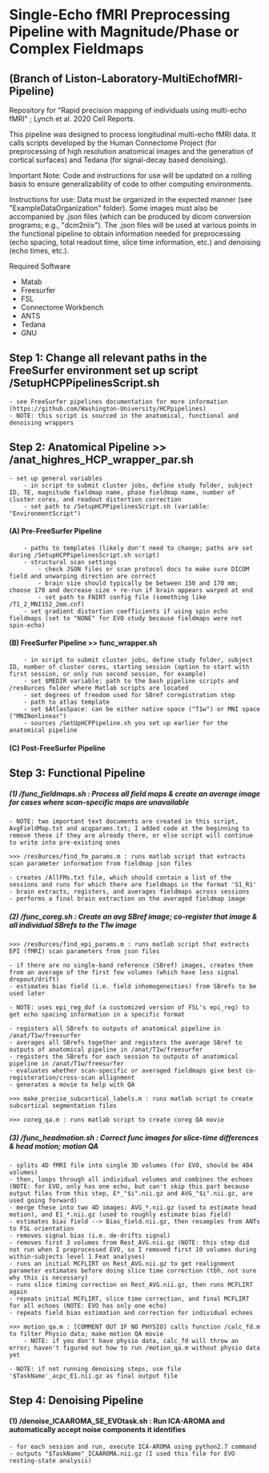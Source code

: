 # Single-Echo fMRI Preprocessing Pipeline with Magnitude/Phase or Complex Fieldmaps
## (Branch of Liston-Laboratory-MultiEchofMRI-Pipeline)
Repository for "Rapid precision mapping of individuals using multi-echo fMRI" ; Lynch et al. 2020 Cell Reports.

This pipeline was designed to process longitudinal multi-echo fMRI data. It calls scripts developed by the Human Connectome Project (for preprocessing of high resolution anatomical images and the generation of cortical surfaces) and Tedana (for signal-decay based denoising). 

Important Note: Code and instructions for use will be updated on a rolling basis to ensure generalizability of code to other computing environments.

Instructions for use: Data must be organized in the expected manner (see "ExampleDataOrganization" folder). Some images must also be accompanied by .json files (which can be produced by dicom conversion programs; e.g., "dcm2niix"). The .json files will be used at various points in the functional pipeline to obtain information needed for preprocessing (echo spacing, total readout time, slice time information, etc.) and denoising (echo times, etc.). 

Required Software
- Matab
- Freesurfer 
- FSL
- Connectome Workbench 
- ANTS
- Tedana
- GNU

## Step 1: Change all relevant paths in the FreeSurfer environment set up script /SetupHCPPipelinesScript.sh
    - see FreeSurfer pipelines documentation for more information (https://github.com/Washington-University/HCPpipelines)
    - NOTE: this script is sourced in the anatomical, functional and denoising wrappers

## Step 2: Anatomical Pipeline >> /anat_highres_HCP_wrapper_par.sh
    - set up general variables
        - in script to submit cluster jobs, define study folder, subject ID, TE, magnitude fieldmap name, phase fieldmap name, number of cluster cores, and readout distortion correction
        - set path to /SetupHCPPipelinesScript.sh (variable: "EnvironmentScript")

#### (A) Pre-FreeSurfer Pipeline
        - paths to templates (likely don't need to change; paths are set during /SetupHCPPipelinesScript.sh script)
        - structural scan settings
            - check JSON files or scan protocol docs to make sure DICOM field and unwarping direction are correct
            - brain size should typically be between 150 and 170 mm; choose 170 and decrease size + re-run if brain appears warped at end
            - set path to FNIRT config file (something like /T1_2_MNI152_2mm.cnf)
        - set gradient distortion coefficients if using spin echo fieldmaps (set to "NONE" for EVO study because fieldmaps were not spin-echo)

#### (B) FreeSurfer Pipeline >> func_wrapper.sh
        - in script to submit cluster jobs, define study folder, subject ID, number of cluster cores, starting session (option to start with first session, or only run second session, for example)
        - set $MEDIR variable: path to the bash pipeline scripts and /res0urces folder where Matlab scripts are located
        - set degrees of freedom used for SBref coregistration step
        - path to atlas template
        - set $AtlasSpace: can be either native space ("T1w") or MNI space ("MNINonlinear")
        - sources /SetUpHCPPipeline.sh you set up earlier for the anatomical pipeline

#### (C) Post-FreeSurfer Pipeline

## Step 3: Functional Pipeline

##### (1) /func_fieldmaps.sh : Process all field maps & create an average image for cases where scan-specific maps are unavailable
    - NOTE: two important text documents are created in this script, AvgFieldMap.txt and acqparams.txt; I added code at the beginning to remove these if they are already there, or else script will continue to write into pre-existing ones

    >>> /res0urces/find_fm_params.m : runs matlab script that extracts scan parameter information from fieldmap json files

    - creates /AllFMs.txt file, which should contain a list of the sessions and runs for which there are fieldmaps in the format 'S1_R1'
    - brain extracts, registers, and averages fieldmaps across sessions
    - performs a final brain extraction on the averaged fieldmap image

##### (2) /func_coreg.sh : Create an avg SBref image; co-register that image & all individual SBrefs to the T1w image
    >>> /res0urces/find_epi_params.m : runs matlab script that extracts EPI (fMRI) scan parameters from json files

    - if there are no single-band reference (SBref) images, creates them from an average of the first few volumes (which have less signal dropout/drift)
    - estimates bias field (i.e. field inhomogeneities) from SBrefs to be used later

    - NOTE: uses epi_reg_dof (a customized version of FSL's epi_reg) to get echo spacing information in a specific format

    - registers all SBrefs to outputs of anatomical pipeline in /anat/T1w/freesurfer
    - averages all SBrefs together and registers the average SBref to outputs of anatomical pipeline in /anat/T1w/freesurfer
    - registers the SBrefs for each session to outputs of anatomical pipeline in /anat/T1w/freesurfer
    - evaluates whether scan-specific or averaged fieldmaps give best co-registeration/cross-scan allignment
    - generates a movie to help with QA

    >>> make_precise_subcortical_labels.m : runs matlab script to create subcortical segmentation files

    >>> coreg_qa.m : runs matlab script to create coreg QA movie

##### (3) /func_headmotion.sh : Correct func images for slice-time differences & head motion; motion QA
    - splits 4D fMRI file into single 3D volumes (for EVO, should be 404 volumes)
    - then, loops through all individual volumes and combines the echoes (NOTE: for EVO, only has one echo, but can't skip this part because output files from this step, E*_"$i".nii.gz and AVG_"$i".nii.gz, are used going forward)
    - merge these into two 4D images: AVG_*.nii.gz (used to estimate head motion), and E1_*.nii.gz (used to roughly estimate bias field)
    - estimates bias field --> Bias_field.nii.gz, then resamples from ANTs to FSL orientation
    - removes signal bias (i.e. de-drifts signal)
    - removes first 3 volumes from Rest_AVG.nii.gz (NOTE: this step did not run when I preprocessed EVO, so I removed first 10 volumes during within-subjects level 1 Feat analyses)
    - runs an initial MCFLIRT on Rest_AVG.nii.gz to get realignment parameter estimates before doing slice time correction (tbh, not sure why this is necessary)
    - runs slice timing correction on Rest_AVG.nii.gz, then runs MCFLIRT again
    - repeats initial MCFLIRT, slice time correction, and final MCFLIRT for all echoes (NOTE: EVO has only one echo)
    - repeats field bias estimation and correction for individual echoes
    
    >>> motion_qa.m : [COMMENT OUT IF NO PHYSIO] calls function /calc_fd.m to filter Physio data; make motion QA movie
        - NOTE: if you don't have physio data, calc_fd will throw an error; haven't figured out how to run /motion_qa.m without physio data yet

    - NOTE: if not running denoising steps, use file '$TaskName'_acpc_E1.nii.gz as final output file


## Step 4: Denoising Pipeline

#### (1) /denoise_ICAAROMA_SE_EVOtask.sh : Run ICA-AROMA and automatically accept noise components it identifies
    - for each session and run, execute ICA-AROMA using python2.7 command
    - outputs "$TaskName"_ICAAROMA.nii.gz (I used this file for EVO resting-state analysis)
